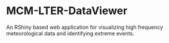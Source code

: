 # MCM-LTER-DataViewer
An RShiny based web application for visualizing high frequency meteorological data and identifying extreme events.
